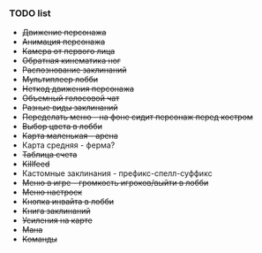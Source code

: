 ### TODO list

- ~~Движение персонажа~~
- ~~Анимация персонажа~~
- ~~Камера от первого лица~~
- ~~Обратная кинематика ног~~
- ~~Распознование заклинаний~~
- ~~Мультиплеер лобби~~
- ~~Неткод движения персонажа~~
- ~~Объемный голосовой чат~~
- ~~Разные виды заклинаний~~
- ~~Переделать меню - на фоне сидит персонаж перед костром~~
- ~~Выбор цвета в лобби~~
- ~~Карта маленькая - арена~~
- Карта средняя - ферма?
- ~~Таблица счета~~
- ~~Killfeed~~
- Кастомные заклинания - префикс-спелл-суффикс
- ~~Меню в игре - громкость игроков/выйти в лобби~~
- ~~Меню настроек~~
- ~~Кнопка инвайта в лобби~~
- ~~Книга заклинаний~~
- ~~Усиления на карте~~
- ~~Мана~~
- ~~Команды~~